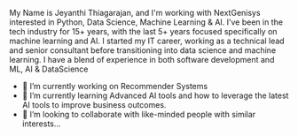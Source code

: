 My Name is Jeyanthi Thiagarajan, and I'm working with NextGenisys interested in Python, Data Science, Machine Learning & AI.
I’ve been in the tech industry for 15+ years, with the last 5+ years focused specifically on machine learning and AI. I started my IT career, working as a technical lead and senior consultant before transitioning into data science and machine learning. I have a blend of experience in both software development and ML, AI & DataScience

- 🔭 I’m currently working on Recommender Systems
- 🌱 I’m currently learning Advanced AI tools and how to leverage the latest AI tools to improve business outcomes.
- 👯 I’m looking to collaborate with like-minded people with similar interests...
<!--
**jeyanthit/jeyanthit** is a ✨ _special_ ✨ repository because its `README.md` (this file) appears on your GitHub profile.

Here are some ideas to get you started:

- 🔭 I’m currently working on ...
- 🌱 I’m currently learning ...
- 👯 I’m looking to collaborate on ...
- 🤔 I’m looking for help with ...
- 💬 Ask me about ...
- 📫 How to reach me: ...
- 😄 Pronouns: ...
- ⚡ Fun fact: ...
-->

